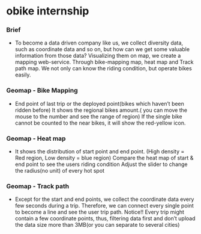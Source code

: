 # obike internship
### Brief
   + To become a data driven company like us, we collect diversity data, such as coordinate data and so on, but how can we get some valuable information from those data?
      Visualizing them on map, we create a mapping web-service. Through bike-mapping map, heat map and Track path map. We not only can know the riding condition, but operate bikes easily.
      
### Geomap - Bike Mapping
   + End point of last trip or the deployed point(bikes which haven’t been ridden before)
It shows the regional bikes amount.( you can move the mouse to the number and see the range of region) 
If the single bike cannot be counted to the near bikes, it will show the red-yellow icon.

### Geomap - Heat map
   + It shows the distribution of start point and end point. (High density = Red region, Low density = blue region)
Compare the heat map of start & end point to see the users riding condition
Adjust the slider to change the radius(no unit) of every hot spot


### Geomap - Track path
   + Except for the start and end points, we collect the coordinate data every few seconds during a trip. Therefore, we can connect every single point to become a line and see the user trip path.
Notice!! Every trip might contain a few coordinate points, thus, filtering data first and don’t upload the data size more than 3MB(or you can separate to several cities)
   

      
      
